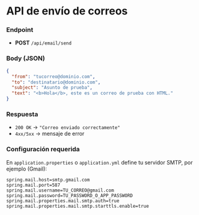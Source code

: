 # API de envío de correos

### Endpoint
- **POST** `/api/email/send`

### Body (JSON)
```json
{
  "from": "tucorreo@dominio.com",
  "to": "destinatario@dominio.com",
  "subject": "Asunto de prueba",
  "text": "<b>Hola</b>, este es un correo de prueba con HTML."
}
```

### Respuesta
- `200 OK` → `"Correo enviado correctamente"`
- `4xx/5xx` → mensaje de error

### Configuración requerida
En `application.properties` o `application.yml` define tu servidor SMTP, por ejemplo (Gmail):
```
spring.mail.host=smtp.gmail.com
spring.mail.port=587
spring.mail.username=TU_CORREO@gmail.com
spring.mail.password=TU_PASSWORD_O_APP_PASSWORD
spring.mail.properties.mail.smtp.auth=true
spring.mail.properties.mail.smtp.starttls.enable=true
```
